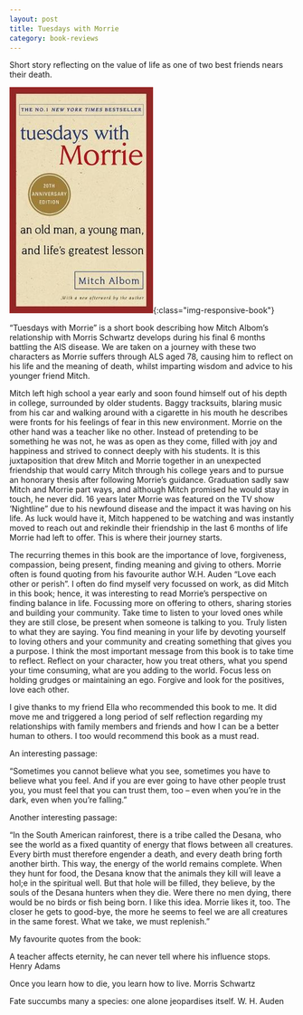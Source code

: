 ```yaml
---
layout: post
title: Tuesdays with Morrie
category: book-reviews
---
```


Short story reflecting on the value of life as one of two best friends nears their death.

<!-- more -->

![Cover](/assets/images/tuesdays-cover.jpg){:class="img-responsive-book"}

“Tuesdays with Morrie” is a short book describing how Mitch Albom’s relationship with Morris Schwartz develops during his final 6 months battling the AlS disease. We are taken on a journey with these two characters as Morrie suffers through ALS aged 78, causing him to reflect on his life and the meaning of death, whilst imparting wisdom and advice to his younger friend Mitch.

Mitch left high school a year early and soon found himself out of his depth in college, surrounded by older students. Baggy tracksuits, blaring music from his car and walking around with a cigarette in his mouth he describes were fronts for his feelings of fear in this new environment. Morrie on the other hand was a teacher like no other. Instead of pretending to be something he was not, he was as open as they come, filled with joy and happiness and strived to connect deeply with his students. It is this juxtaposition that drew Mitch and Morrie together in an unexpected friendship that would carry Mitch through his college years and to pursue an honorary thesis after following Morrie’s guidance. Graduation sadly saw Mitch and Morrie part ways, and although Mitch promised he would stay in touch, he never did. 16 years later Morrie was featured on the TV show ‘Nightline” due to his newfound disease and the impact it was having on his life. As luck would have it, Mitch happened to be watching and was instantly moved to reach out and rekindle their friendship in the last 6 months of life Morrie had left to offer. This is where their journey starts.

The recurring themes in this book are the importance of love, forgiveness, compassion, being present, finding meaning and giving to others. Morrie often is found quoting from his favourite author W.H. Auden “Love each other or perish”. I often do find myself very focussed on work, as did Mitch in this book; hence, it was interesting to read Morrie’s perspective on finding balance in life. Focussing more on offering to others, sharing stories and building your community. Take time to listen to your loved ones while they are still close, be present when someone is talking to you. Truly listen to what they are saying. You find meaning in your life by devoting yourself to loving others and your community and creating something that gives you a purpose. I think the most important message from this book is to take time to reflect. Reflect on your character, how you treat others, what you spend your time consuming, what are you adding to the world. Focus less on holding grudges or maintaining an ego. Forgive and look for the positives, love each other.

I give thanks to my friend Ella who recommended this book to me. It did move me and triggered a long period of self reflection regarding my relationships with family members and friends and how I can be a better human to others. I too would recommend this book as a must read.

An interesting passage:

“Sometimes you cannot believe what you see, sometimes you have to believe what you feel. And if you are ever going to have other people trust you, you must feel that you can trust them, too – even when you’re in the dark, even when you’re falling.”

Another interesting passage:

“In the South American rainforest, there is a tribe called the Desana, who see the world as a fixed quantity of energy that flows between all creatures. Every birth must therefore engender a death, and every death bring forth another birth. This way, the energy of the world remains complete. When they hunt for food, the Desana know that the animals they kill will leave a hol;e in the spiritual well. But that hole will be filled, they believe, by the souls of the Desana hunters when they die. Were there no men dying, there would be no birds or fish being born. I like this idea. Morrie likes it, too. The closer he gets to good-bye, the more he seems to feel we are all creatures in the same forest. What we take, we must replenish.”

My favourite quotes from the book:

A teacher affects eternity, he can never tell where his influence stops.
Henry Adams

Once you learn how to die, you learn how to live.
Morris Schwartz

Fate succumbs many a species: one alone jeopardises itself.
W. H. Auden